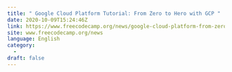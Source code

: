 ```yaml
---
title: " Google Cloud Platform Tutorial: From Zero to Hero with GCP "
date: 2020-10-09T15:24:46Z
link: https://www.freecodecamp.org/news/google-cloud-platform-from-zero-to-hero/?utm_medium=RSS&utm_source=news.12bit.vn
site: www.freecodecamp.org/news
language: English
category:
  -   
draft: false
---
```

